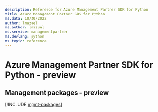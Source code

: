 ```yaml
---
description: Reference for Azure Management Partner SDK for Python
title: Azure Management Partner SDK for Python
ms.data: 10/20/2022
author: lmazuel
ms.author: lmazuel
ms.service: managementpartner
ms.devlang: python
ms.topic: reference
---
```

# Azure Management Partner SDK for Python - preview

## Management packages - preview
[!INCLUDE [mgmt-packages](management-partner-mgmt-index.md)]
